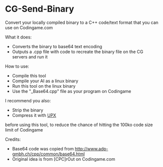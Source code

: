# CG-Send-Binary
Convert your locally compiled binary to a C++ code/text format that you can use on Codingame.com

What it does:
* Converts the binary to base64 text encoding
* Outputs a .cpp file with code to recreate the binary file on the CG servers and run it

How to use:
* Compile this tool 
* Compile your AI as a linux binary
* Run this tool on the linux binary
* Use the "_Base64.cpp" file as your program on Codingame

I recommend you also:
* Strip the binary
* Compress it with [UPX](https://upx.github.io/)

before using this tool, to reduce the chance of hitting the 100ko code size limit of Codingame

Credits:
* Base64 code was copied from http://www.adp-gmbh.ch/cpp/common/base64.html
* Original idea is from [CPC]rOut on Codingame.com
